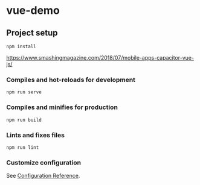 # vue-demo

## Project setup
```
npm install
```
https://www.smashingmagazine.com/2018/07/mobile-apps-capacitor-vue-js/
### Compiles and hot-reloads for development
```
npm run serve
```

### Compiles and minifies for production
```
npm run build
```

### Lints and fixes files
```
npm run lint
```

### Customize configuration
See [Configuration Reference](https://cli.vuejs.org/config/).
